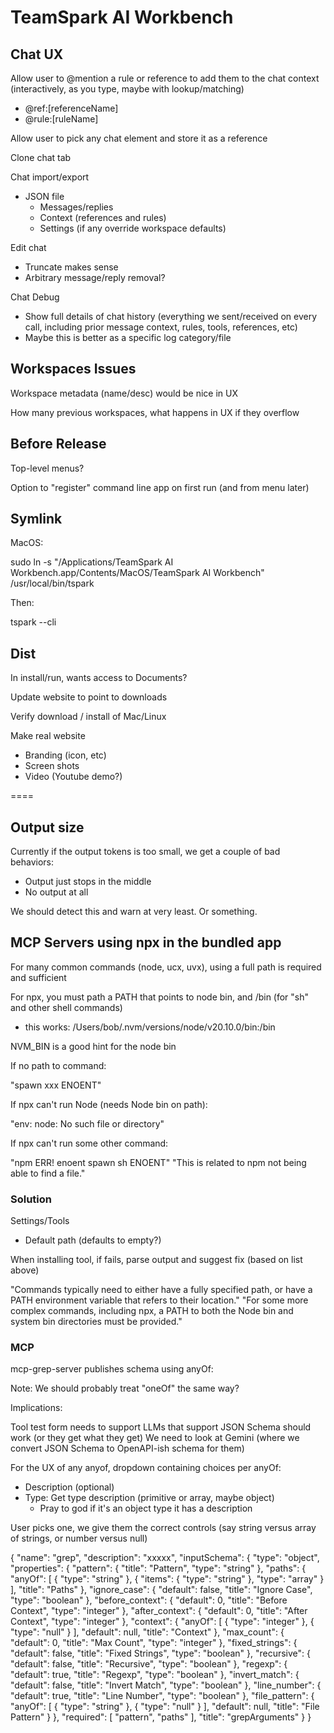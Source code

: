 # TeamSpark AI Workbench

## Chat UX

Allow user to @mention a rule or reference to add them to the chat context (interactively, as you type, maybe with lookup/matching)
- @ref:[referenceName]
- @rule:[ruleName]

Allow user to pick any chat element and store it as a reference

Clone chat tab

Chat import/export
- JSON file
  - Messages/replies
  - Context (references and rules)
  - Settings (if any override workspace defaults)

Edit chat
- Truncate makes sense
- Arbitrary message/reply removal?

Chat Debug
- Show full details of chat history (everything we sent/received on every call, including prior message context, rules, tools, references, etc)
- Maybe this is better as a specific log category/file

## Workspaces Issues

Workspace metadata (name/desc) would be nice in UX

How many previous workspaces, what happens in UX if they overflow

## Before Release

Top-level menus?

Option to "register" command line app on first run (and from menu later)

## Symlink

MacOS:

sudo ln -s "/Applications/TeamSpark AI Workbench.app/Contents/MacOS/TeamSpark AI Workbench" /usr/local/bin/tspark

Then:

tspark --cli

## Dist

In install/run, wants access to Documents?

Update website to point to downloads

Verify download / install of Mac/Linux

Make real website
- Branding (icon, etc)
- Screen shots
- Video (Youtube demo?)

====

## Output size

Currently if the output tokens is too small, we get a couple of bad behaviors:
- Output just stops in the middle
- No output at all

We should detect this and warn at very least.  Or something.


## MCP Servers using npx in the bundled app

For many common commands (node, ucx, uvx), using a full path is required and sufficient

For npx, you must path a PATH that points to node bin, and /bin (for "sh" and other shell commands)
- this works: /Users/bob/.nvm/versions/node/v20.10.0/bin:/bin

NVM_BIN is a good hint for the node bin

If no path to command:

  "spawn xxx ENOENT"

If npx can't run Node (needs Node bin on path):

  "env: node: No such file or directory"

If npx can't run some other command:

  "npm ERR! enoent spawn sh ENOENT"
  "This is related to npm not being able to find a file."

### Solution

Settings/Tools
- Default path (defaults to empty?)

When installing tool, if fails, parse output and suggest fix (based on list above)

"Commands typically need to either have a fully specified path, or have a PATH environment variable that refers to their location."
"For some more complex commands, including npx, a PATH to both the Node bin and system bin directories must be provided."

### MCP

mcp-grep-server publishes schema using anyOf:

Note: We should probably treat "oneOf" the same way?

Implications:

Tool test form needs to support
LLMs that support JSON Schema should work (or they get what they get)
We need to look at Gemini (where we convert JSON Schema to OpenAPI-ish schema for them)

For the UX of any anyof, dropdown containing choices per anyOf:
- Description (optional)
- Type: Get type description (primitive or array, maybe object)
  - Pray to god if it's an object type it has a description

User picks one, we give them the correct controls (say string versus array of strings, or number versus null)

{
  "name": "grep",
  "description": "xxxxx",
  "inputSchema": {
    "type": "object",
    "properties": {
      "pattern": {
        "title": "Pattern",
        "type": "string"
      },
      "paths": {
        "anyOf": [
          {
            "type": "string"
          },
          {
            "items": {
              "type": "string"
            },
            "type": "array"
          }
        ],
        "title": "Paths"
      },
      "ignore_case": {
        "default": false,
        "title": "Ignore Case",
        "type": "boolean"
      },
      "before_context": {
        "default": 0,
        "title": "Before Context",
        "type": "integer"
      },
      "after_context": {
        "default": 0,
        "title": "After Context",
        "type": "integer"
      },
      "context": {
        "anyOf": [
          {
            "type": "integer"
          },
          {
            "type": "null"
          }
        ],
        "default": null,
        "title": "Context"
      },
      "max_count": {
        "default": 0,
        "title": "Max Count",
        "type": "integer"
      },
      "fixed_strings": {
        "default": false,
        "title": "Fixed Strings",
        "type": "boolean"
      },
      "recursive": {
        "default": false,
        "title": "Recursive",
        "type": "boolean"
      },
      "regexp": {
        "default": true,
        "title": "Regexp",
        "type": "boolean"
      },
      "invert_match": {
        "default": false,
        "title": "Invert Match",
        "type": "boolean"
      },
      "line_number": {
        "default": true,
        "title": "Line Number",
        "type": "boolean"
      },
      "file_pattern": {
        "anyOf": [
          {
            "type": "string"
          },
          {
            "type": "null"
          }
        ],
        "default": null,
        "title": "File Pattern"
      }
    },
    "required": [
      "pattern",
      "paths"
    ],
    "title": "grepArguments"
  }
}
